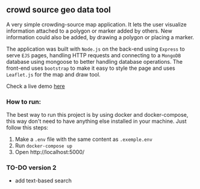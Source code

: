 ## crowd source geo data tool

A very simple crowding-source map application. It lets the user visualize information attached to a polygon or marker added by others. New information could also be added, by drawing a polygon or placing a marker.

The application was built with `Node.js` on the back-end using `Express` to serve `EJS` pages, handling HTTP requests and connecting to a `MongoDB` database using mongoose to better handling database operations. The front-end uses `bootstrap` to make it easy to style the page and uses `Leaflet.js` for the map and draw tool.

Check a live demo [here](https://crowd-source-map-tool.herokuapp.com/)

### How to run:
The best way to run this project is by using docker and docker-compose, this way don't need to have anything else installed in your machine. Just follow this steps:

1. Make a `.env` file with the same content as `.exemple.env`
2. Run `docker-compose up`
3. Open http://localhost:5000/

### TO-DO version 2
* add text-based search